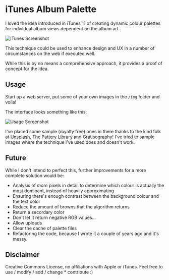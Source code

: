 # iTunes Album Palette 

I loved the idea introduced in iTunes 11 of creating dynamic colour palettes for individual album views dependent on the album art. 

![iTunes Screenshot](http://patpaev.github.io/img/itunes.jpg)

This technique could be used to enhance design and UX in a number of circumstances on the web if executed well. 

While this is by no means a comprehensive approach, it provides a proof of concept for the idea. 

## Usage 

Start up a web server, put some of your own images in the `/img` folder and voíla! 

The interface looks something like this:

![Usage Screenshot](http://patpaev.github.io/img/usage-screen-shot.jpg)

I've placed some sample (royalty free) ones in there thanks to the kind folk at [Unsplash](https://unsplash.com/), [The Pattery Library](http://thepatternlibrary.com) and [Gratisography](http://www.gratisography.com/)! I've tried to sample images where the technique I've used does and doesn't work. 

## Future

While I don't intend to perfect this, further improvements for a more complete solution would be:

* Analysis of _more_ pixels in detail to determine which colour is actually the most dominant, instead of heavily approximating
* Ensuring there's enough contrast between the background colour and the text color 
* Reduce the amount of browns that the algorithm returns 
* Return a secordary color
* Don't let it return negative RGB values...
* Allow uploads
* Clear the cache of palette files 
* Refactoring the code, because I wrote it a couple of years ago and it's messy. 

## Disclaimer 

Creative Commons License, no affiliations with Apple or iTunes. Feel free to use / modify / add / change * contribute :) 